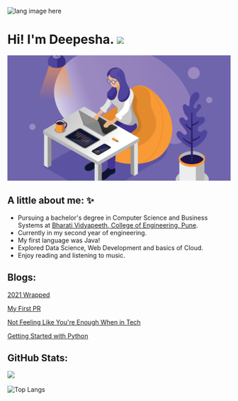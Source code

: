 <p align="left"><img width=15%" src="https://github.com/alansmathew/alansmathew/raw/master/lang.gif" alt="lang image here" /></p>

# Hi! I'm Deepesha. <img src="https://media.giphy.com/media/hvRJCLFzcasrR4ia7z/giphy.gif" width="30px">
  
<img src="./src/header.jpg" alt="banner image">
  
## A little about me: :sparkles:
  
- Pursuing a bachelor's degree in Computer Science and Business Systems at [Bharati Vidyapeeth, College of Engineering, Pune](https://bvuniversity.edu.in/).
- Currently in my second year of engineering.
- My first language was Java! 
- Explored Data Science, Web Development and basics of Cloud. 
- Enjoy reading and listening to music.
  
## Blogs:
[2021 Wrapped](https://dev.to/deepeshaburse/2021-wrapped-1n41)
  
[My First PR](https://dev.to/deepeshaburse/my-first-pr-7mg)
  
[Not Feeling Like You're Enough When in Tech](https://dev.to/deepeshaburse/not-feeling-like-enough-when-in-tech-234c)
  
[Getting Started with Python](https://dev.to/deepeshaburse/getting-started-with-python-3a7a)
  
## GitHub Stats:
  
<a href="">
  <img align="centre" src="https://github-readme-stats.vercel.app/api?username=deepeshaburse&count_private=true&include_all_commits=true&show_icons=true&title_color=007bff&text_color=7C65A9&icon_color=007bff&bg_color=171c28" />
<a />
  
![Top Langs](https://github-readme-stats.vercel.app/api/top-langs/?username=deepeshaburse&layout=compact&title_color=007bff&text_color=7C65A9&icon_color=007bff&bg_color=171c28)

<!--
**deepeshaburse/deepeshaburse** is a ✨ _special_ ✨ repository because its `README.md` (this file) appears on your GitHub profile.

Here are some ideas to get you started:

- 🔭 I’m currently working on ...
- 🌱 I’m currently learning ...
- 👯 I’m looking to collaborate on ...
- 🤔 I’m looking for help with ...
- 💬 Ask me about ...
- 📫 How to reach me: ...
- 😄 Pronouns: ...
- ⚡ Fun fact: ...
-->
